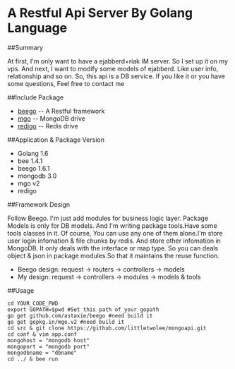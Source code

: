 # A Restful Api Server By Golang Language

##Summary

At first, I'm only want to have a ejabberd+riak IM server. So I set up it on my vps.
And next, I want to modify some models of ejabberd. Like user info, relationship and so on. So, this api is a DB service. If you like it or you have some questions, Feel free to contact me

##Include Package

* [beego](http://beego.me/) -- A Restful framework
* [mgo](http://labix.org/mgo) -- MongoDB drive
* [redigo](https://github.com/garyburd/redigo) -- Redis drive

##Application & Package Version

* Golang 1.6
* bee 1.4.1
* beego 1.6.1
* mongodb 3.0
* mgo v2
* redigo

##Framework Design

Follow Beego. I'm just add modules for business logic layer. Package Models is only for DB models. And I'm writing package tools.Have some tools classes in it. Of course, You can use any one of them alone.I'm store user login infomation & file chunks by redis. And store other infomation in MongoDB.
It only deals with the interface or map type. So you can deals object & json in package modules.So that it maintains the reuse function.

* Beego design: request → routers → controllers → models
* My design: request → controllers → modules  → models & tools

##Usage

	cd YOUR_CODE_PWD
	export GOPATH=$pwd #Set this path of your gopath
	go get github.com/astaxie/beego #need build it
	go get gopkg.in/mgo.v2 #need build it
	cd src & git clone https://github.com/littletwolee/mongoapi.git
	cd conf & vim app.conf
	mongohost = "mongodb host"
	mongoport = "mongodb port"
	mongodbname = "dbname"
	cd ../ & bee run

